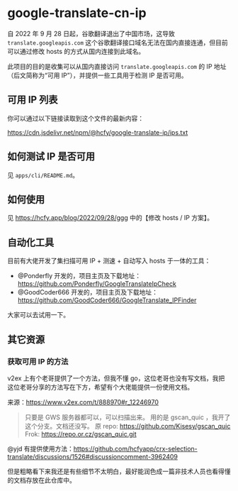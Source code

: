 # google-translate-cn-ip

自 2022 年 9 月 28 日起，谷歌翻译退出了中国市场，这导致 `translate.googleapis.com` 这个谷歌翻译接口域名无法在国内直接连通，但目前可以通过修改 hosts 的方式从国内连接到此域名。

此项目的目的是收集可以从国内直接访问 `translate.googleapis.com` 的 IP 地址（后文简称为“可用 IP”），并提供一些工具用于检测 IP 是否可用。

## 可用 IP 列表

你可以通过以下链接读取到这个文件的最新内容：

https://cdn.jsdelivr.net/npm/@hcfy/google-translate-ip/ips.txt

## 如何测试 IP 是否可用

见 `apps/cli/README.md`。

## 如何使用

见 https://hcfy.app/blog/2022/09/28/ggg 中的【修改 hosts / IP 方案】。

## 自动化工具

目前有大佬开发了集扫描可用 IP + 测速 + 自动写入 hosts 于一体的工具：

- @Ponderfly 开发的，项目主页及下载地址：https://github.com/Ponderfly/GoogleTranslateIpCheck
- @GoodCoder666 开发的，项目主页及下载地址：https://github.com/GoodCoder666/GoogleTranslate_IPFinder

大家可以去试用一下。

## 其它资源

### 获取可用 IP 的方法

v2ex 上有个老哥提供了一个方法，但我不懂 go，这位老哥也没有写文档，我把这位老哥分享的方法写在下方，希望有个大佬能提供一份使用文档。

来源：https://www.v2ex.com/t/888970#r_12246970

> 只要是 GWS 服务器都可以，可以扫描出来。
> 用的是 gscan_quic ，我开了这个分支。文档还没写。
> 原 repo: https://github.com/Kisesy/gscan_quic
> Frok: https://repo.or.cz/gscan_quic.git

@yjd 有提供使用方法：https://github.com/hcfyapp/crx-selection-translate/discussions/1526#discussioncomment-3962409

但是粗略看下来我还是有些细节不太明白，最好能润色成一篇非技术人员也看得懂的文档存放在此仓库中。
